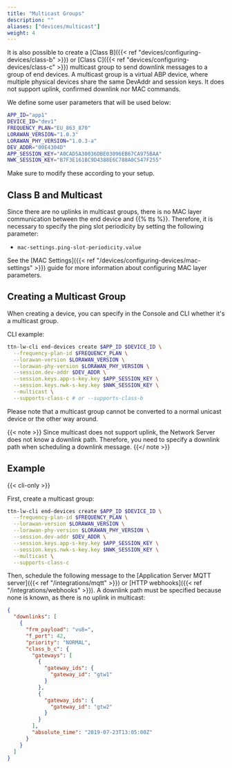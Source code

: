 ```yaml
---
title: "Multicast Groups"
description: ""
aliases: ["devices/multicast"]
weight: 4
---
```


It is also possible to create a [Class B]({{< ref "devices/configuring-devices/class-b" >}}) or [Class C]({{< ref "devices/configuring-devices/class-c" >}}) multicast group to send downlink messages to a group of end devices. A multicast group is a virtual ABP device, where multiple physical devices share the same DevAddr and session keys. It does not support uplink, confirmed downlink nor MAC commands.

<!--more-->

We define some user parameters that will be used below:

```bash
APP_ID="app1"
DEVICE_ID="dev1"
FREQUENCY_PLAN="EU_863_870"
LORAWAN_VERSION="1.0.3"
LORAWAN_PHY_VERSION="1.0.3-a"
DEV_ADDR="00E4304D"
APP_SESSION_KEY="A0CAD5A30036DBE03096EB67CA975BAA"
NWK_SESSION_KEY="B7F3E161BC9D4388E6C788A0C547F255"
```

Make sure to modify these according to your setup.

## Class B and Multicast

Since there are no uplinks in multicast groups, there is no MAC layer communication between the end device and {{% tts %}}. Therefore, it is necessary to specify the ping slot periodicity by setting the following parameter:

- `mac-settings.ping-slot-periodicity.value`

See the [MAC Settings]({{< ref "/devices/configuring-devices/mac-settings" >}}) guide for more information about configuring MAC layer parameters.

## Creating a Multicast Group

When creating a device, you can specify in the Console and CLI whether it's a multicast group.

CLI example:

```bash
ttn-lw-cli end-devices create $APP_ID $DEVICE_ID \
  --frequency-plan-id $FREQUENCY_PLAN \
  --lorawan-version $LORAWAN_VERSION \
  --lorawan-phy-version $LORAWAN_PHY_VERSION \
  --session.dev-addr $DEV_ADDR \
  --session.keys.app-s-key.key $APP_SESSION_KEY \
  --session.keys.nwk-s-key.key $NWK_SESSION_KEY \
  --multicast \
  --supports-class-c # or --supports-class-b
```

Please note that a multicast group cannot be converted to a normal unicast device or the other way around.

{{< note >}} Since multicast does not support uplink, the Network Server does not know a downlink path. Therefore, you need to specify a downlink path when scheduling a downlink message. {{</ note >}}

## Example

{{< cli-only >}}

First, create a multicast group:

```bash
ttn-lw-cli end-devices create $APP_ID $DEVICE_ID \
  --frequency-plan-id $FREQUENCY_PLAN \
  --lorawan-version $LORAWAN_VERSION \
  --lorawan-phy-version $LORAWAN_PHY_VERSION \
  --session.dev-addr $DEV_ADDR \
  --session.keys.app-s-key.key $APP_SESSION_KEY \
  --session.keys.nwk-s-key.key $NWK_SESSION_KEY \
  --multicast \
  --supports-class-c
```

Then, schedule the following message to the [Application Server MQTT server]({{< ref "/integrations/mqtt" >}}) or [HTTP webhooks]({{< ref "/integrations/webhooks" >}}). A downlink path must be specified because none is known, as there is no uplink in multicast:

```json
{
  "downlinks": [
    {
      "frm_payload": "vu8=",
      "f_port": 42,
      "priority": "NORMAL",
      "class_b_c": {
        "gateways": [
          {
            "gateway_ids": {
              "gateway_id": "gtw1"
            }
          },
          {
            "gateway_ids": {
              "gateway_id": "gtw2"
            }
          }
        ],
        "absolute_time": "2019-07-23T13:05:00Z"
      }
    }
  ]
}
```
